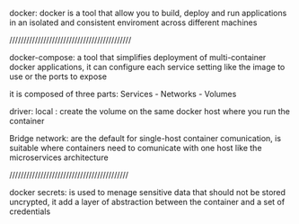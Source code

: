 docker: docker is a tool that allow you to build, deploy and run applications
        in an isolated and consistent enviroment across different machines

///////////////////////////////////////////

docker-compose: a tool that simplifies deployment of multi-container docker
                applications, it can configure each service setting like the
                image to use or the ports to expose

it is composed of three parts: Services - Networks - Volumes

driver: local : create the volume on the same docker host where you run the container

Bridge network: are the default for single-host container comunication, is suitable where containers need to comunicate with one host like the microservices architecture

//////////////////////////////////////////

docker secrets: is used to menage sensitive data that should not be stored uncrypted, it add a layer of abstraction between the container and a set of credentials



